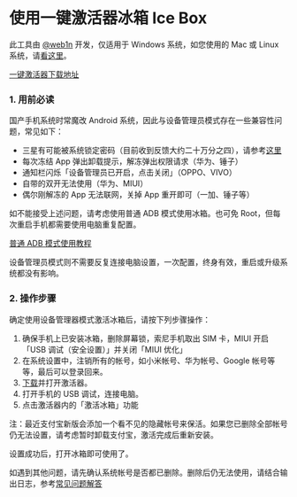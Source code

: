 # 使用一键激活器冰箱 Ice Box

此工具由 [@web1n](https://https.vc) 开发，仅适用于 Windows 系统，如您使用的 Mac 或 Linux 系统，请[看这里](https://github.com/heruoxin/ice-box-setup-command/blob/master/README.md)。

 [一键激活器下载地址](http://files.catchingnow.com/%E5%86%B0%E7%AE%B1%E6%BF%80%E6%B4%BB%E5%99%A8-Windows.zip)

### 1. 用前必读

国产手机系统时常魔改 Android 系统，因此与设备管理员模式存在一些兼容性问题，常见如下：

- 三星有可能被系统锁定密码（目前收到反馈大约二十万分之四），请参考[这里](https://github.com/heruoxin/Ice-Box-Docs/blob/master/Device%20Owner%20%E4%B8%89%E6%98%9F%E7%89%B9%E5%88%AB%E8%AF%B4%E6%98%8E.md)
- 每次冻结 App 弹出卸载提示，解冻弹出权限请求（华为、锤子）
- 通知栏闪烁「设备管理员已开启，点击关闭」（OPPO、VIVO）
- 自带的双开无法使用（华为、MIUI）
- 偶尔刚解冻的 App 无法联网，关掉 App 重开即可（一加、锤子等）


如不能接受上述问题，请考虑使用普通 ADB 模式使用冰箱。也可免 Root，但每次重启手机都需要使用电脑重复配置。

[普通 ADB 模式使用教程](https://github.com/heruoxin/Ice-Box-Docs/blob/master/%E4%B8%80%E9%94%AE%E6%BF%80%E6%B4%BB%E5%99%A8%EF%BC%88%E6%99%AE%E9%80%9A%20ADB%20%E6%A8%A1%E5%BC%8F%EF%BC%89.md)

设备管理员模式则不需要反复连接电脑设置，一次配置，终身有效，重启或升级系统都没有影响。

### 2. 操作步骤

确定使用设备管理器模式激活冰箱后，请按下列步骤操作：

1. 确保手机上已安装冰箱，删除屏幕锁，索尼手机取出 SIM 卡，MIUI 开启「USB 调试（安全设置）」并关闭「MIUI 优化」
2. 在系统设置中，注销所有的帐号，如小米帐号、华为帐号、Google 帐号等等，最后可以登录回来。
3. [下载](http://files.catchingnow.com/%E5%86%B0%E7%AE%B1%E6%BF%80%E6%B4%BB%E5%99%A8-Windows.zip)并打开激活器。
4. 打开手机的 USB 调试，连接电脑。
5. 点击激活器内的「激活冰箱」功能

注：最近支付宝新版会添加一个看不见的隐藏帐号来保活。如果您已删除全部帐号仍无法设置，请考虑暂时卸载支付宝，激活完成后重新安装。

设置成功后，打开冰箱即可使用了。

如遇到其他问题，请先确认系统帐号是否都已删除。删除后仍无法使用，请结合输出日志，参考[常见问题解答](https://github.com/heruoxin/Ice-Box-Docs/blob/master/Device%20Owner%20%EF%BC%88%E5%85%8D%20root%EF%BC%89%E6%A8%A1%E5%BC%8F%E8%AE%BE%E7%BD%AE.md#%E5%B8%B8%E8%A7%81%E9%97%AE%E9%A2%98)

